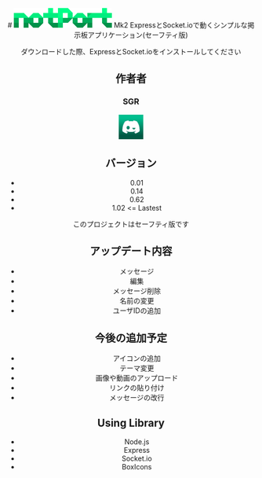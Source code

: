 <div align="center">
  # <img src="https://raw.githubusercontent.com/sgr-studio/notport/refs/heads/main/notPort/notPort_SYSTEM/public/notPort.png" style="width: 200px"> Mk2
  ExpressとSocket.ioで動くシンプルな掲示板アプリケーション(セーフティ版)
  
  ダウンロードした際、ExpressとSocket.ioをインストールしてください
  
  ## 作者者
  
  <h3 style="width: 50px; text-align: center;">SGR</h3>
  <img src="https://raw.githubusercontent.com/sgr-studio/database/refs/heads/main/data/icon/SGR.png" style="width: 50px">
  
  ## バージョン
  - 0.01 
  - 0.14  
  - 0.62 
  - 1.02 <= Lastest
  
  このプロジェクトはセーフティ版です
  
  ## アップデート内容
  - メッセージ
  - 編集
  - メッセージ削除
  - 名前の変更
  - ユーザIDの追加
  
  ## 今後の追加予定
  - アイコンの追加
  - テーマ変更
  - 画像や動画のアップロード
  - リンクの貼り付け
  - メッセージの改行
  
  ## Using Library
  - Node.js
  - Express
  - Socket.io
  - BoxIcons

</div>
